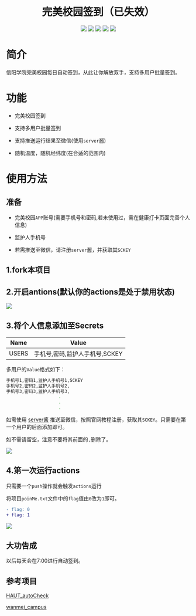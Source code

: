 <div align="center"> 
<h1 align="center">完美校园签到（已失效）</h1>
<img src="https://img.shields.io/github/issues/srcrs/Perfect_Campus_AutoSignIn?color=green">
<img src="https://img.shields.io/github/stars/srcrs/Perfect_Campus_AutoSignIn?color=yellow">
<img src="https://img.shields.io/github/forks/srcrs/Perfect_Campus_AutoSignIn?color=orange">
<img src="https://img.shields.io/github/license/srcrs/Perfect_Campus_AutoSignIn?color=ff69b4">
<img src="https://img.shields.io/github/languages/code-size/srcrs/Perfect_Campus_AutoSignIn?color=blueviolet">
</div>

# 简介

信阳学院完美校园每日自动签到，从此让你解放双手，支持多用户批量签到。

# 功能

- 完美校园签到

- 支持多用户批量签到

- 支持推送运行结果至微信(使用`server`酱)

- 随机温度，随机经纬度(在合适的范围内)

# 使用方法

## 准备

- 完美校园`APP`账号(需要手机号和密码,若未使用过，需在健康打卡页面完善个人信息)

- 监护人手机号

- 若需推送至微信，请注册`server`酱，并获取其`SCKEY`

## 1.fork本项目

## 2.开启antions(默认你的actions是处于禁用状态)

![](assets/img/开启actions.gif)

## 3.将个人信息添加至Secrets

Name | Value
-|-
USERS | 手机号,密码,监护人手机号,SCKEY

多用户的`Value`格式如下：

```sh
手机号1,密码1,监护人手机号1,SCKEY
手机号2,密码2,监护人手机号2,
手机号3,密码3,监护人手机号3,
                    .
                    .
                    .
```

如需使用 [server酱](http://sc.ftqq.com/) 推送至微信，按照官网教程注册，获取其`SCKEY`。只需要在第一个用户的后面添加即可。

如不需请留空，注意不要将其前面的`,`删除了。

![](assets/img/添加Secrets.gif)

## 4.第一次运行actions

只需要一个`push`操作就会触发`actions`运行

将项目`poinMe.txt`文件中的`flag`值由`0`改为`1`即可。

```patch
- flag: 0
+ flag: 1
```

![](assets/img/运行结果.gif)

## 大功告成

以后每天会在7:00进行自动签到。

## 参考项目

[HAUT_autoCheck](https://github.com/YooKing/HAUT_autoCheck)

[wanmei_campus](https://github.com/zhongbr/wanmei_campus)
